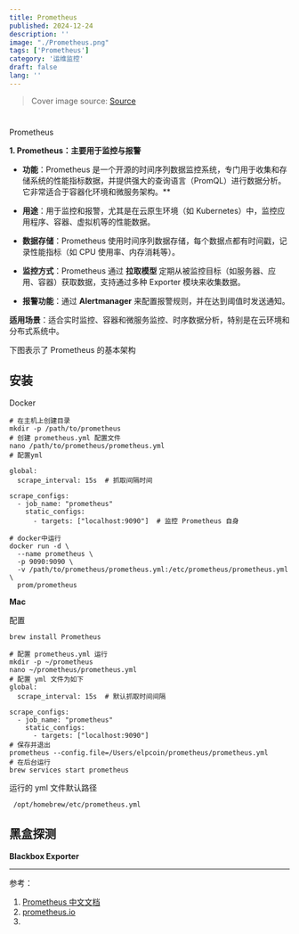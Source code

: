 ```yaml
---
title: Prometheus
published: 2024-12-24
description: ''
image: "./Prometheus.png"
tags: ['Prometheus']
category: '运维监控'
draft: false 
lang: ''
---
```


> Cover image source: [Source](https://image.civitai.com/xG1nkqKTMzGDvpLrqFT7WA/208fc754-890d-4adb-9753-2c963332675d/width=2048/01651-1456859105-(colour_1.5),girl,_Blue,yellow,green,cyan,purple,red,pink,_best,8k,UHD,masterpiece,male%20focus,%201boy,gloves,%20ponytail,%20long%20hair,.jpeg)

# 

Prometheus

**1. Prometheus：主要用于监控与报警**

- **功能**：Prometheus 是一个开源的时间序列数据监控系统，专门用于收集和存储系统的性能指标数据，并提供强大的查询语言（PromQL）进行数据分析。它非常适合于容器化环境和微服务架构。**
- **用途**：用于监控和报警，尤其是在云原生环境（如 Kubernetes）中，监控应用程序、容器、虚拟机等的性能数据。

- **数据存储**：Prometheus 使用时间序列数据存储，每个数据点都有时间戳，记录性能指标（如 CPU 使用率、内存消耗等）。

- **监控方式**：Prometheus 通过 **拉取模型** 定期从被监控目标（如服务器、应用、容器）获取数据，支持通过多种 Exporter 模块来收集数据。

- **报警功能**：通过 **Alertmanager** 来配置报警规则，并在达到阈值时发送通知。

**适用场景**：适合实时监控、容器和微服务监控、时序数据分析，特别是在云环境和分布式系统中。

下图表示了 Prometheus 的基本架构





## 安装

Docker

```shell
# 在主机上创建目录
mkdir -p /path/to/prometheus
# 创建 prometheus.yml 配置文件
nano /path/to/prometheus/prometheus.yml
# 配置yml

global:
  scrape_interval: 15s  # 抓取间隔时间

scrape_configs:
  - job_name: "prometheus"
    static_configs:
      - targets: ["localhost:9090"]  # 监控 Prometheus 自身

# docker中运行
docker run -d \
  --name prometheus \
  -p 9090:9090 \
  -v /path/to/prometheus/prometheus.yml:/etc/prometheus/prometheus.yml \
  prom/prometheus
```

**Mac**

配置
```shell
brew install Prometheus

# 配置 prometheus.yml 运行
mkdir -p ~/prometheus
nano ~/prometheus/prometheus.yml
# 配置 yml 文件为如下
global:
  scrape_interval: 15s  # 默认抓取时间间隔

scrape_configs:
  - job_name: "prometheus"
    static_configs:
      - targets: ["localhost:9090"]  
# 保存并退出
prometheus --config.file=/Users/elpcoin/prometheus/prometheus.yml
# 在后台运行
brew services start prometheus
```

运行的 yml 文件默认路径
```shell
 /opt/homebrew/etc/prometheus.yml
```



## 黑盒探测

**Blackbox Exporter**





---

参考：

1. [Prometheus 中文文档](https://www.prometheus.wang)
1. [prometheus.io](https://prometheus.io/docs/introduction/overview/)
1. 
